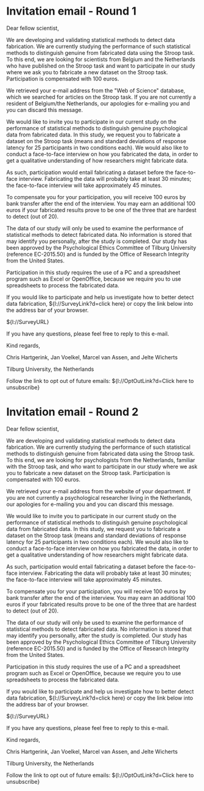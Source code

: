 # Invitation email - Round 1

Dear fellow scientist,

We are developing and validating statistical methods to detect data fabrication. We are currently studying the performance of such statistical methods to distinguish genuine from fabricated data using the Stroop task. To this end, we are looking for scientists from Belgium and the Netherlands who have published on the Stroop task and want to participate in our study where we ask you to fabricate a new dataset on the Stroop task. Participation is compensated with 100 euros.

We retrieved your e-mail address from the "Web of Science" database, which we searched for articles on the Stroop task. If you are not currently a resident of Belgium/the Netherlands, our apologies for e-mailing you and you can discard this message.

We would like to invite you to participate in our current study on the performance of statistical methods to distinguish genuine psychological data from fabricated data. In this study, we request you to fabricate a dataset on the Stroop task (means and standard deviations of response latency for 25 participants in two conditions each). We would also like to conduct a face-to-face interview on how you fabricated the data, in order to get a qualitative understanding of how researchers might fabricate data.

As such, participation would entail fabricating a dataset before the face-to-face interview. Fabricating the data will probably take at least 30 minutes; the face-to-face interview will take approximately 45 minutes.

To compensate you for your participation, you will receive 100 euros by bank transfer after the end of the interview. You may earn an additional 100 euros if your fabricated results prove to be one of the three that are hardest to detect (out of 20).

The data of our study will only be used to examine the performance of statistical methods to detect fabricated data. No information is stored that may identify you personally, after the study is completed. Our study has been approved by the Psychological Ethics Committee of Tilburg University (reference EC-2015.50) and is funded by the Office of Research Integrity from the United States.

Participation in this study requires the use of a PC and a spreadsheet program such as Excel or OpenOffice, because we require you to use spreadsheets to process the fabricated data.

If you would like to participate and help us investigate how to better detect data fabrication, ${l://SurveyLink?d=click here} or copy the link below into the address bar of your browser.

${l://SurveyURL}

If you have any questions, please feel free to reply to this e-mail.

Kind regards,

Chris Hartgerink, Jan Voelkel, Marcel van Assen, and Jelte Wicherts

Tilburg University, the Netherlands

Follow the link to opt out of future emails:
${l://OptOutLink?d=Click here to unsubscribe}


# Invitation email - Round 2

Dear fellow scientist,

We are developing and validating statistical methods to detect data fabrication. We are currently studying the performance of such statistical methods to distinguish genuine from fabricated data using the Stroop task. To this end, we are looking for psychologists from the Netherlands, familiar with the Stroop task, and who want to participate in our study where we ask you to fabricate a new dataset on the Stroop task. Participation is compensated with 100 euros.

We retrieved your e-mail address from the website of your department. If you are not currently a psychological researcher living in the Netherlands, our apologies for e-mailing you and you can discard this message.

We would like to invite you to participate in our current study on the performance of statistical methods to distinguish genuine psychological data from fabricated data. In this study, we request you to fabricate a dataset on the Stroop task (means and standard deviations of response latency for 25 participants in two conditions each). We would also like to conduct a face-to-face interview on how you fabricated the data, in order to get a qualitative understanding of how researchers might fabricate data.

As such, participation would entail fabricating a dataset before the face-to-face interview. Fabricating the data will probably take at least 30 minutes; the face-to-face interview will take approximately 45 minutes.

To compensate you for your participation, you will receive 100 euros by bank transfer after the end of the interview. You may earn an additional 100 euros if your fabricated results prove to be one of the three that are hardest to detect (out of 20).

The data of our study will only be used to examine the performance of statistical methods to detect fabricated data. No information is stored that may identify you personally, after the study is completed. Our study has been approved by the Psychological Ethics Committee of Tilburg University (reference EC-2015.50) and is funded by the Office of Research Integrity from the United States.

Participation in this study requires the use of a PC and a spreadsheet program such as Excel or OpenOffice, because we require you to use spreadsheets to process the fabricated data.

If you would like to participate and help us investigate how to better detect data fabrication, ${l://SurveyLink?d=click here} or copy the link below into the address bar of your browser.

${l://SurveyURL}

If you have any questions, please feel free to reply to this e-mail.

Kind regards,

Chris Hartgerink, Jan Voelkel, Marcel van Assen, and Jelte Wicherts

Tilburg University, the Netherlands

Follow the link to opt out of future emails:
${l://OptOutLink?d=Click here to unsubscribe}
